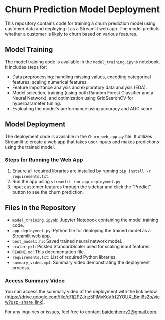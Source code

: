 # Churn Prediction Model Deployment

This repository contains code for training a churn prediction model using customer data and deploying it as a Streamlit web app. The model predicts whether a customer is likely to churn based on various features.

## Model Training
The model training code is available in the `model_training.ipynb` notebook. It includes steps for:

- Data preprocessing: handling missing values, encoding categorical features, scaling numerical features.
- Feature importance analysis and exploratory data analysis (EDA).
- Model selection, training (using both Random Forest Classifier and a Neural Network), and optimization using GridSearchCV for hyperparameter tuning.
- Evaluating the model's performance using accuracy and AUC score.

## Model Deployment
The deployment code is available in the `Churn_web_app.py` file. It utilizes Streamlit to create a web app that takes user inputs and makes predictions using the trained model.

### Steps for Running the Web App
1. Ensure all required libraries are installed by running `pip install -r requirements.txt`.
2. Run the app using `streamlit run app_deployment.py`.
3. Input customer features through the sidebar and click the "Predict" button to see the churn prediction.

## Files in the Repository
- `model_training.ipynb`: Jupyter Notebook containing the model training code.
- `app_deployment.py`: Python file for deploying the trained model as a Streamlit web app.
- `best_model1.h5`: Saved trained neural network model.
- `scaler.pkl`: Pickled StandardScaler used for scaling input features.
- `README.md`: This documentation file.
- `requirements.txt`: List of required Python libraries.
- `summary_video.mp4`: Summary video demonstrating the deployment process.

### Access Summary Video
You can access the summary video of the deployment with the link below (https://drive.google.com/file/d/1j2PZJrtz5PjMvKoVfrf2YOUXLBmj6s2b/view?usp=share_link).

For any inquiries or issues, feel free to contact baidenhenry2@gmail.com.
